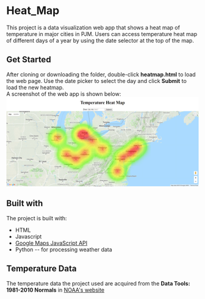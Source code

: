 # Heat_Map
This project is a data visualization web app that shows a heat map of temperature in major cities in PJM. Users can access temperature heat map of different days of a year by using the date selector at the top of the map.

## Get Started
After cloning or downloading the folder, double-click **heatmap.html** to load the web page. Use the date picker to select the day and click **Submit** to load the new heatmap. </br>
A screenshot of the web app is shown below:
![example](example.PNG)

## Built with
The project is built with:
* HTML
* Javascript
* [Google Maps JavaScript API](https://developers.google.com/maps/documentation/javascript/)
* Python -- for processing weather data

## Temperature Data
The temperature data the project used are acquired from the **Data Tools: 1981-2010 Normals** in [NOAA's website](https://www.ncdc.noaa.gov/cdo-web/datatools/normals)

